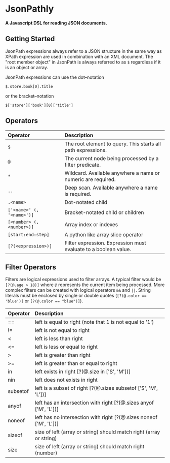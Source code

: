 # JsonPathly

**A Javascript DSL for reading JSON documents.**

## Getting Started

JsonPath expressions always refer to a JSON structure in the same way as XPath expression are used in combination
with an XML document. The "root member object" in JsonPath is always referred to as `$` regardless if it is an
object or array.

JsonPath expressions can use the dot–notation

`$.store.book[0].title`

or the bracket–notation

`$['store']['book'][0]['title']`

## Operators

| Operator                  | Description                                                     |
| :------------------------ | :-------------------------------------------------------------- |
| `$`                       | The root element to query. This starts all path expressions.    |
| `@`                       | The current node being processed by a filter predicate.         |
| `*`                       | Wildcard. Available anywhere a name or numeric are required.    |
| `..`                      | Deep scan. Available anywhere a name is required.               |
| `.<name>`                 | Dot-notated child                                               |
| `['<name>' (, '<name>')]` | Bracket-notated child or children                               |
| `[<number> (, <number>)]` | Array index or indexes                                          |
| `[start:end:step]`        | A python like array slice operator                              |
| `[?(<expression>)]`       | Filter expression. Expression must evaluate to a boolean value. |

## Filter Operators

Filters are logical expressions used to filter arrays. A typical filter would be `[?(@.age > 18)]` where `@` represents the current item being processed. More complex filters can be created with logical operators `&&` and `||`. String literals must be enclosed by single or double quotes (`[?(@.color == 'blue')]` or `[?(@.color == "blue")]`).

| Operator | Description                                                         |
| :------- | :------------------------------------------------------------------ |
| ==       | left is equal to right (note that 1 is not equal to '1')            |
| !=       | left is not equal to right                                          |
| <        | left is less than right                                             |
| <=       | left is less or equal to right                                      |
| >        | left is greater than right                                          |
| >=       | left is greater than or equal to right                              |
| in       | left exists in right [?(@.size in ['S', 'M'])]                      |
| nin      | left does not exists in right                                       |
| subsetof | left is a subset of right [?(@.sizes subsetof ['S', 'M', 'L'])]     |
| anyof    | left has an intersection with right [?(@.sizes anyof ['M', 'L'])]   |
| noneof   | left has no intersection with right [?(@.sizes noneof ['M', 'L'])]  |
| sizeof   | size of left (array or string) should match right (array or string) |
| size     | size of left (array or string) should match right (number)          |
